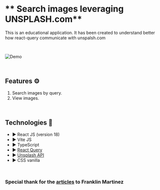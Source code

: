 # ** Search images leveraging UNSPLASH.com**


This is an educational application.
It has been created to understand better how react-query communicate with unspalsh.com 

&nbsp;

![Demo](./assets/demo.gif) 

&nbsp;

## **Features ⚙️**

1. Search images by query.
2. View images.

&nbsp;

## **Technologies 🧪**

- ▶️ React JS (version 18)
- ▶️ Vite JS
- ▶️ TypeScript
- ▶️ [React Query](https://tanstack.com/query/v4) 
- ▶️ [Unsplash API](https://unsplash.com/documentation)
- ▶️ CSS vanilla 

&nbsp;

### Special thank for the [articles](https://dev.to/franklin030601/buscador-de-imagenes-con-react-js-react-query-1m6f) to Franklin Martinez

